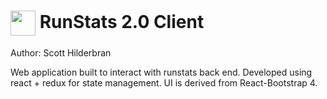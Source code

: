 # <img width="40" alt="" align="center" src="https://user-images.githubusercontent.com/45612321/90285373-665b8f00-de39-11ea-956e-4f440a7445b0.png"> RunStats 2.0 Client

Author: Scott Hilderbran

Web application built to interact with runstats back end. Developed using react + redux for state management. UI is derived from React-Bootstrap 4.
